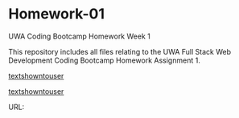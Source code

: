 # Homework-01

UWA Coding Bootcamp Homework Week 1

This repository includes all files relating to the UWA Full Stack Web Development Coding Bootcamp Homework Assignment 1.

[textshowntouser](homework-01/Deployed_site_screenshot1.png)

[textshowntouser](homework-01/Deployed_site_screenshot2.png)


URL: 
